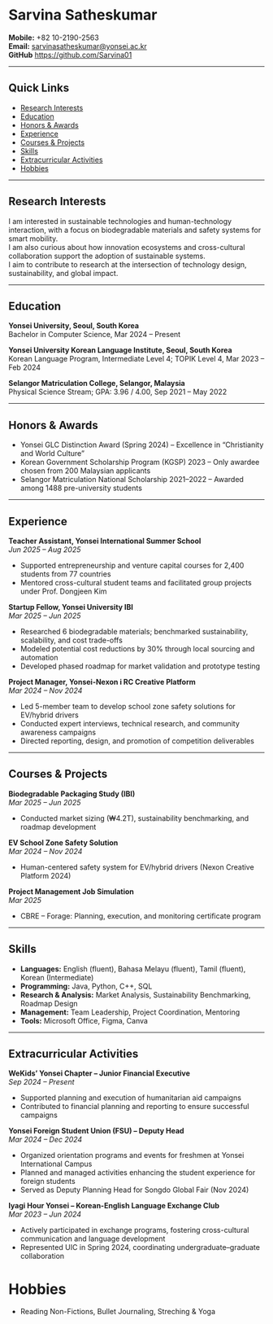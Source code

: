 # Sarvina Satheskumar

**Mobile:** +82 10-2190-2563  
**Email:** sarvinasatheskumar@yonsei.ac.kr  
**GitHub** https://github.com/Sarvina01

---

## Quick Links
- [Research Interests](#research-interests)
- [Education](#education)
- [Honors & Awards](#honors--awards)
- [Experience](#experience)
- [Courses & Projects](#courses--projects)
- [Skills](#skills)
- [Extracurricular Activities](#extracurricular-activities)
- [Hobbies](#hobbies)

---

## Research Interests
I am interested in sustainable technologies and human-technology interaction, with a focus on biodegradable materials and safety systems for smart mobility.  
I am also curious about how innovation ecosystems and cross-cultural collaboration support the adoption of sustainable systems.  
I aim to contribute to research at the intersection of technology design, sustainability, and global impact.

---

## Education
**Yonsei University, Seoul, South Korea**  
Bachelor in Computer Science, Mar 2024 – Present

**Yonsei University Korean Language Institute, Seoul, South Korea**  
Korean Language Program, Intermediate Level 4; TOPIK Level 4, Mar 2023 – Feb 2024

**Selangor Matriculation College, Selangor, Malaysia**  
Physical Science Stream; GPA: 3.96 / 4.00, Sep 2021 – May 2022

---

## Honors & Awards
- Yonsei GLC Distinction Award (Spring 2024) – Excellence in “Christianity and World Culture”  
- Korean Government Scholarship Program (KGSP) 2023 – Only awardee chosen from 200 Malaysian applicants  
- Selangor Matriculation National Scholarship 2021–2022 – Awarded among 1488 pre-university students

---

## Experience
**Teacher Assistant, Yonsei International Summer School**  
*Jun 2025 – Aug 2025*  
- Supported entrepreneurship and venture capital courses for 2,400 students from 77 countries  
- Mentored cross-cultural student teams and facilitated group projects under Prof. Dongjeen Kim

**Startup Fellow, Yonsei University IBI**  
*Mar 2025 – Jun 2025*  
- Researched 6 biodegradable materials; benchmarked sustainability, scalability, and cost trade-offs  
- Modeled potential cost reductions by 30% through local sourcing and automation  
- Developed phased roadmap for market validation and prototype testing

**Project Manager, Yonsei-Nexon i RC Creative Platform**  
*Mar 2024 – Nov 2024*  
- Led 5-member team to develop school zone safety solutions for EV/hybrid drivers  
- Conducted expert interviews, technical research, and community awareness campaigns  
- Directed reporting, design, and promotion of competition deliverables

---

## Courses & Projects
**Biodegradable Packaging Study (IBI)**  
*Mar 2025 – Jun 2025*  
- Conducted market sizing (₩4.2T), sustainability benchmarking, and roadmap development

**EV School Zone Safety Solution**  
*Mar 2024 – Nov 2024*  
- Human-centered safety system for EV/hybrid drivers (Nexon Creative Platform 2024)

**Project Management Job Simulation**  
*Mar 2025*  
- CBRE – Forage: Planning, execution, and monitoring certificate program

---

## Skills
- **Languages:** English (fluent), Bahasa Melayu (fluent), Tamil (fluent), Korean (Intermediate)  
- **Programming:** Java, Python, C++, SQL  
- **Research & Analysis:** Market Analysis, Sustainability Benchmarking, Roadmap Design  
- **Management:** Team Leadership, Project Coordination, Mentoring  
- **Tools:** Microsoft Office, Figma, Canva

---

## Extracurricular Activities
**WeKids’ Yonsei Chapter – Junior Financial Executive**  
*Sep 2024 – Present*  
- Supported planning and execution of humanitarian aid campaigns  
- Contributed to financial planning and reporting to ensure successful campaigns

**Yonsei Foreign Student Union (FSU) – Deputy Head**  
*Mar 2024 – Dec 2024*  
- Organized orientation programs and events for freshmen at Yonsei International Campus  
- Planned and managed activities enhancing the student experience for foreign students  
- Served as Deputy Planning Head for Songdo Global Fair (Nov 2024)

**Iyagi Hour Yonsei – Korean-English Language Exchange Club**  
*Mar 2023 – Jun 2024*  
- Actively participated in exchange programs, fostering cross-cultural communication and language development  
- Represented UIC in Spring 2024, coordinating undergraduate–graduate collaboration

# Hobbies
- Reading Non-Fictions, Bullet Journaling, Streching & Yoga
